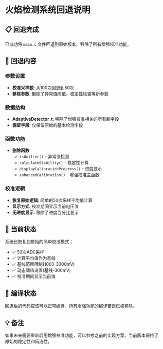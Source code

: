 # 火焰检测系统回退说明

## 📋 回退完成

已成功将 `main.c` 文件回退到原始版本，移除了所有增强校准功能。

## 🔄 回退内容

### 参数设置
- **校准采样数**: 从100次回退到50次
- **移除参数**: 删除了异常值阈值、稳定性检查等新参数

### 数据结构
- **AdaptiveDetector_t**: 移除了增强校准相关的所有新字段
- **保留字段**: 仅保留原始的基本检测字段

### 函数功能
- **删除函数**: 
  - `isOutlier()` - 异常值检测
  - `calculateStability()` - 稳定性计算
  - `displayCalibrationProgress()` - 进度显示
  - `enhancedCalibration()` - 增强校准主函数

### 校准逻辑
- **恢复原始逻辑**: 简单的50次采样平均值计算
- **显示方式**: 校准期间显示当前电压值
- **无进度显示**: 移除了进度百分比显示

## 🎯 当前状态

系统已恢复到原始的简单校准模式：
- ✅ 50次ADC采样
- ✅ 计算平均值作为基线
- ✅ 基线范围限制(1000-3000mV)
- ✅ 动态阈值设置(基线-300mV)
- ✅ 校准期间显示当前值

## 🔧 编译状态

回退后的代码应该可以正常编译，所有增强功能的编译错误已被移除。

## 💡 备注

如果未来需要重新启用增强校准功能，可以参考之前的实现方案。当前版本保持了原始的稳定性和简洁性。 